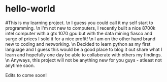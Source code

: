 # hello-world

#This is my learning project. \n I guess you could call it my self start to programming. \n I'm not new to computers, I recently built a nice 8700k intel computer with a gtx 1070 gpu but with the data mining fiasco and surge of prices I sold it for a nice profit! \n I am on the other hand brand new to coding and networking. \n Decided to learn python as my first language and I guess this would be a good place to blog it out share what I learn and hopefully one day be able to collaberate with others my findings. \n Anyways, this project will not be anything new for you guys - atleast not anytime soon.


Edits to come soon!
